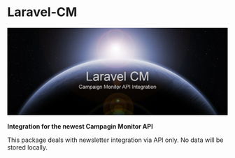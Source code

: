# Laravel-CM


![Laravel CM](img/laravel-cm.png)

**Integration for the newest Campagin Monitor API**

This package deals with newsletter integration via API only. No data will be
stored locally. 

